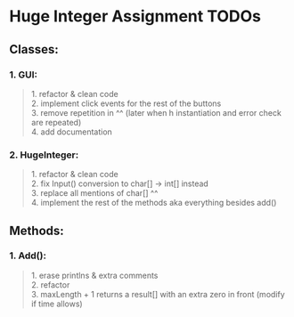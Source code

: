 # Huge Integer Assignment TODOs 

## Classes:

### 1. GUI:

<p>
    <blockquote>
        1. refactor & clean code <br>
        2. implement click events for the rest of the buttons <br>
        3. remove repetition in ^^ (later when h instantiation and error check are repeated) <br>
        4. add documentation <br>
    </blockquote>
</p>

### 2. HugeInteger:

<p>
    <blockquote>
        1. refactor & clean code <br>
        2. fix Input() conversion to char[] -> int[] instead <br>
        3. replace all mentions of char[] ^^ <br>
        4. implement the rest of the methods aka everything besides add() <br>
    </blockquote>
</p>

## Methods:

### 1. Add():

<p>
    <blockquote>
        1. erase printlns & extra comments <br>
        2. refactor <br>
        3. maxLength + 1 returns a result[] with an extra zero in front (modify if time allows) <br>
    </blockquote>
</p>




